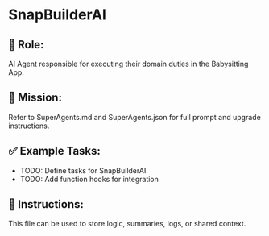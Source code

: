 # SnapBuilderAI

## 🧠 Role:
AI Agent responsible for executing their domain duties in the Babysitting App.

## 🚀 Mission:
Refer to SuperAgents.md and SuperAgents.json for full prompt and upgrade instructions.

## ✅ Example Tasks:
- TODO: Define tasks for SnapBuilderAI
- TODO: Add function hooks for integration

## 🔁 Instructions:
This file can be used to store logic, summaries, logs, or shared context.
